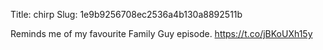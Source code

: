 Title: chirp
Slug: 1e9b9256708ec2536a4b130a8892511b

Reminds me of my favourite Family Guy episode. <a href="https://t.co/jBKoUXh15y">https://t.co/jBKoUXh15y</a>
